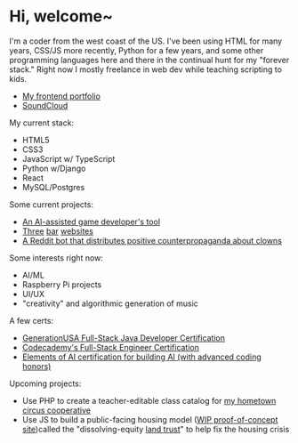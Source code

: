 # Hi, welcome~

I'm a coder from the west coast of the US. I've been using HTML for many years, CSS/JS more recently, Python for a few years, and some other programming languages here and there in the continual hunt for my "forever stack." Right now I mostly freelance in web dev while teaching scripting to kids.
- [My frontend portfolio](https://www.richardhartnell.com)
- [SoundCloud](https://www.soundcloud.com/velveteen)

My current stack:

- HTML5
- CSS3
- JavaScript w/ TypeScript
- Python w/Django
- React
- MySQL/Postgres

Some current projects:

- [An AI-assisted game developer's tool](https://gameforge.ai)
- [Three](https://www.theadmiraltylounge.com) [bar](https://www.bellaciao.bar) [websites](https://www.nachoproblematic.com)
- [A Reddit bot that distributes positive counterpropaganda about clowns](https://github.com/richard-hartnell/clown-bot)

Some interests right now:

- AI/ML
- Raspberry Pi projects
- UI/UX
- "creativity" and algorithmic generation of music

A few certs:

- [GenerationUSA Full-Stack Java Developer Certification](https://www.richardhartnell.com/Richard-Hartnell-Generation-Cert.pdf)
- [Codecademy's Full-Stack Engineer Certification](https://www.richardhartnell.com/Richard-Hartnell-Codecademy-Cert.pdf)
- [Elements of AI certification for building AI (with advanced coding honors)](https://www.richardhartnell.com/Richard-Hartnell-ElementsOfAI-Cert.png)

Upcoming projects:

- Use PHP to create a teacher-editable class catalog for [my hometown circus cooperative](https://www.bellinghamcircusguild.com)
- Use JS to build a public-facing housing model ([WIP proof-of-concept site](https://www.dissolvingequity.org))called the "dissolving-equity [land trust](https://en.wikipedia.org/wiki/Community_land_trust)" to help fix the housing crisis
